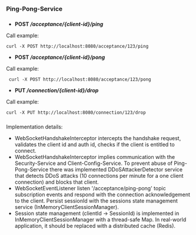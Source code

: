 ### Ping-Pong-Service

###

* **POST _/acceptance/{client-id}/ping_**

Call example:

```commandline 
curl -X POST http://localhost:8080/acceptance/123/ping
```

* **POST _/acceptance/{client-id}/pong_**

Call example:

```commandline
 curl -X POST http://localhost:8080/acceptance/123/pong
 ```

* **PUT _/connection/{client-id}/drop_**

Call example:

```commandline
curl -X PUT http://localhost:8080/connection/123/drop
```

###

Implementation details:

* WebSocketHandshakeInterceptor intercepts the handshake request,
  validates the client id and auth id, checks if the client is entitled to connect.
* WebSocketHandshakeInterceptor implies communication with the Security-Service and Client-Config-Service. To prevent
  abuse of Ping-Pong-Service
  there was implemented DDoSAttackerDetector service that detects DDoS attacks (10 connections per minute for a one
  client connection) and blocks that client.
* WebSocketEventListener listen '/acceptance/ping-pong' topic subscription events and respond with the connection
  acknowledgement to the client.
  Persist sessionId with the sessions state management service (InMemoryClientSessionManager).
* Session state management (clientId -> SessionId) is implemented in InMemoryClientSessionManager with a thread-safe
  Map.
  In real-world application, it should be replaced with a distributed cache (Redis).